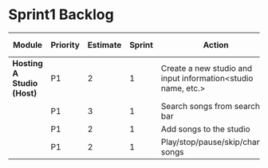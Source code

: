 # Sprint1 Backlog
| Module                                   | Priority | Estimate | Sprint | Action                                                       | Assigned to |
| ---------------------------------------- | -------- | -------- | ------ | ------------------------------------------------------------ |  ---------- |
| **Hosting A Studio (Host)**              | P1       | 2        | 1      | Create a new studio and input information<studio name, etc.> | Jiayue      |
|                                          | P1       | 3        | 1      | Search songs from search bar                                 | Wenjing     |
|                                          | P1       | 2        | 1      | Add songs to the studio                                      | Wenjing     |
|                                          | P1       | 2        | 1      | Play/stop/pause/skip/change songs                            | Wenjing     |

